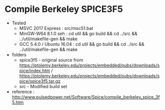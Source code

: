 # Compile Berkeley SPICE3F5

* Tested
    * MSVC 2017 Express : src/msc51.bat
    * MinGW-W64 8.1.0 seh : cd util && go build && cd ../src && ../util/makefile-gen && make
    * GCC 5.4.0 / Ubuntu 16.04 : cd util && go build && cd ../src && ../util/makefile-gen && make
* folders
    * spice3f5 - original source from https://ptolemy.berkeley.edu/projects/embedded/pubs/downloads/spice/index.htm / https://ptolemy.berkeley.edu/projects/embedded/pubs/downloads/spice/spice3f5.tar.gz
    * src - Modified build set
* reference : http://www.pulsedpower.net/Software/Spice/compile_berkeley_spice_3f5.htm
